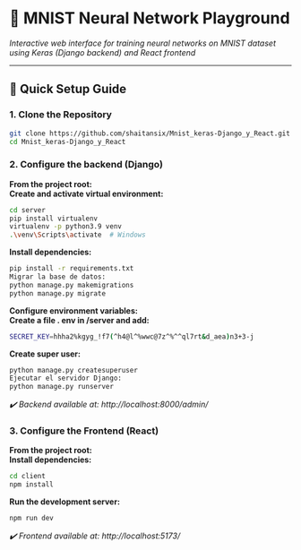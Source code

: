 # 🤖 MNIST Neural Network Playground
*Interactive web interface for training neural networks on MNIST dataset using Keras (Django backend) and React frontend*

---

## 🚀 Quick Setup Guide

### 1. Clone the Repository
```bash
git clone https://github.com/shaitansix/Mnist_keras-Django_y_React.git
cd Mnist_keras-Django_y_React
```

### 2. Configure the backend (Django)
**From the project root:** <br />
**Create and activate virtual environment:**
```bash
cd server
pip install virtualenv
virtualenv -p python3.9 venv
.\venv\Scripts\activate  # Windows
```
**Install dependencies:**
```bash
pip install -r requirements.txt
Migrar la base de datos:
python manage.py makemigrations
python manage.py migrate
```
**Configure environment variables:** <br />
**Create a file . env in /server and add:**
```bash
SECRET_KEY=hhha2%kgyg_!f7(^h4@l^%wwc@7z^%^^ql7rt&d_aea)n3+3-j
```
**Create super user:**
```bash
python manage.py createsuperuser
Ejecutar el servidor Django: 
python manage.py runserver
```
*✔️ Backend available at: http://localhost:8000/admin/*

### 3. Configure the Frontend (React)
**From the project root:** <br />
**Install dependencies:**
```bash
cd client
npm install
```
**Run the development server:**
```bash
npm run dev
```
*✔️ Frontend available at: http://localhost:5173/*